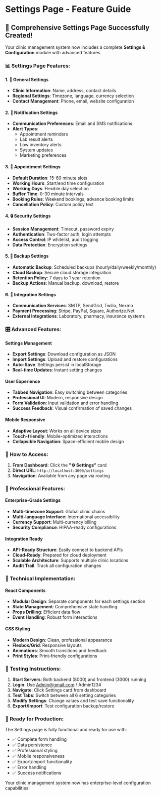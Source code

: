 # Settings Page - Feature Guide

## 🎉 **Comprehensive Settings Page Successfully Created!**

Your clinic management system now includes a complete **Settings & Configuration** module with advanced features.

### 📊 **Settings Page Features:**

#### **1. 🏥 General Settings**
- **Clinic Information**: Name, address, contact details
- **Regional Settings**: Timezone, language, currency selection
- **Contact Management**: Phone, email, website configuration

#### **2. 🔔 Notification Settings**
- **Communication Preferences**: Email and SMS notifications
- **Alert Types**: 
  - Appointment reminders
  - Lab result alerts
  - Low inventory alerts
  - System updates
  - Marketing preferences

#### **3. 📅 Appointment Settings**
- **Default Duration**: 15-60 minute slots
- **Working Hours**: Start/end time configuration
- **Working Days**: Flexible day selection
- **Buffer Time**: 0-30 minute intervals
- **Booking Rules**: Weekend bookings, advance booking limits
- **Cancellation Policy**: Custom policy text

#### **4. 🔒 Security Settings**
- **Session Management**: Timeout, password expiry
- **Authentication**: Two-factor auth, login attempts
- **Access Control**: IP whitelist, audit logging
- **Data Protection**: Encryption settings

#### **5. 💾 Backup Settings**
- **Automatic Backup**: Scheduled backups (hourly/daily/weekly/monthly)
- **Cloud Backup**: Secure cloud storage integration
- **Retention Policy**: 7 days to 1 year retention
- **Backup Actions**: Manual backup, download, restore

#### **6. 🔌 Integration Settings**
- **Communication Services**: SMTP, SendGrid, Twilio, Nexmo
- **Payment Processing**: Stripe, PayPal, Square, Authorize.Net
- **External Integrations**: Laboratory, pharmacy, insurance systems

### 🎛️ **Advanced Features:**

#### **Settings Management**
- **Export Settings**: Download configuration as JSON
- **Import Settings**: Upload and restore configurations
- **Auto-Save**: Settings persist in localStorage
- **Real-time Updates**: Instant setting changes

#### **User Experience**
- **Tabbed Navigation**: Easy switching between categories
- **Professional UI**: Modern, responsive design
- **Form Validation**: Input validation and error handling
- **Success Feedback**: Visual confirmation of saved changes

#### **Mobile Responsive**
- **Adaptive Layout**: Works on all device sizes
- **Touch-friendly**: Mobile-optimized interactions
- **Collapsible Navigation**: Space-efficient mobile design

### 🚀 **How to Access:**

1. **From Dashboard**: Click the **"⚙️ Settings"** card
2. **Direct URL**: `http://localhost:3000/settings`
3. **Navigation**: Available from any page via routing

### 💼 **Professional Features:**

#### **Enterprise-Grade Settings**
- **Multi-timezone Support**: Global clinic chains
- **Multi-language Interface**: International accessibility
- **Currency Support**: Multi-currency billing
- **Security Compliance**: HIPAA-ready configurations

#### **Integration Ready**
- **API-Ready Structure**: Easily connect to backend APIs
- **Cloud-Ready**: Prepared for cloud deployment
- **Scalable Architecture**: Supports multiple clinic locations
- **Audit Trail**: Track all configuration changes

### 🔧 **Technical Implementation:**

#### **React Components**
- **Modular Design**: Separate components for each settings section
- **State Management**: Comprehensive state handling
- **Props Drilling**: Efficient data flow
- **Event Handling**: Robust form interactions

#### **CSS Styling**
- **Modern Design**: Clean, professional appearance
- **Flexbox/Grid**: Responsive layouts
- **Animations**: Smooth transitions and feedback
- **Print Styles**: Print-friendly configurations

### 📱 **Testing Instructions:**

1. **Start Servers**: Both backend (8000) and frontend (3000) running
2. **Login**: Use Admin@gmail.com / Admin1234
3. **Navigate**: Click Settings card from dashboard
4. **Test Tabs**: Switch between all 6 setting categories
5. **Modify Settings**: Change values and test save functionality
6. **Export/Import**: Test configuration backup/restore

### 🎯 **Ready for Production:**

The Settings page is fully functional and ready for use with:
- ✅ Complete form handling
- ✅ Data persistence
- ✅ Professional styling
- ✅ Mobile responsiveness
- ✅ Export/import functionality
- ✅ Error handling
- ✅ Success notifications

Your clinic management system now has enterprise-level configuration capabilities!

